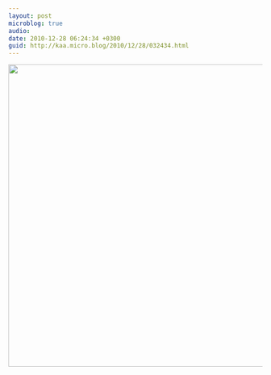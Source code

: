 ```yaml
---
layout: post
microblog: true
audio: 
date: 2010-12-28 06:24:34 +0300
guid: http://kaa.micro.blog/2010/12/28/032434.html
---
```



<img src="https://micro.kaa.bz/uploads/2018/167eef153d.jpg" width="600" height="600" />
